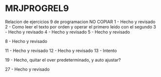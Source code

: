 # MRJPROGREL9
Relacion de ejercicios 9 de programacion
NO COPIAR
1 - Hecho y revisado
2 - Como leer el texto por orden y operar el primero leido con el segundo
3 - Hecho y revisado
4 - Hecho y revisado
5 - Hecho y revisado

8 - Hecho y revisado

11 - Hecho y revisado
12 - Hecho y revisado
13 - Intento

19 - Hecho, quitar el over predeterminado, y auto ajustar?

27 - Hecho y revisado
